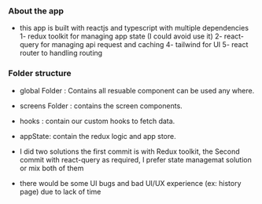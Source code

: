 ### About the app

- this app is built with reactjs and typescript with multiple dependencies 
1- redux toolkit for managing app state (I could avoid use it)
2- react-query for managing api request and caching 
4- tailwind for UI 
5- react router to handling routing

### Folder structure 

- global Folder : Contains all resuable component can be used any where.
- screens Folder : contains the screen components.
- hooks : contain our custom hooks to fetch data.
- appState: contain the redux logic and app store.

- I did two solutions the first commit is with Redux toolkit, the Second commit with react-query as required, I prefer state managemat solution or mix both of them
- there would be some UI bugs and bad UI/UX experience (ex: history page) due to lack of time  